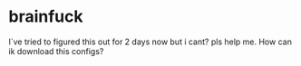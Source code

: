 # brainfuck
I´ve tried to figured this out for 2 days now but i cant? pls help me. How can ik download this configs?
